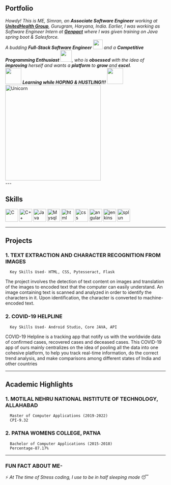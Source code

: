 ## Portfolio

  <em>
    Howdy! This is ME, Simran, an <b>Associate Software Engineer</b> working at <a href="https://www.unitedhealthgroup.com/"><b>UnitedHealth Group</b></a>, Gurugram, Haryana, India. Earlier, I was working as Software Engineer Intern at <a href="https://www.genpact.com/"><b>Genpact</b></a> where I was given training on Java spring boot & Salesforce. <br>
    A budding <b>Full-Stack Software Engineer</b> <img src="https://cdn-icons-png.flaticon.com/512/1508/1508880.png" width="30px"> and a <b>Competitive Programming Enthusiast&nbsp;</b><img src="https://cdn-icons-png.flaticon.com/512/2621/2621040.png" width="36px">, who is <b>obsessed</b>
    with the idea of <b>improving</b> herself and wants a <b>platform</b> to <b>grow </b>and <b>excel</b>.
  </em> 
  <br>
  <img src="https://media.giphy.com/media/VgCDAzcKvsR6OM0uWg/giphy.gif" width="50" /> <b><i>Learning while HOPING & HUSTLING!!!</i></b> <img src="https://media.giphy.com/media/7j2hfyeVcDtf2/giphy.gif" width="50" />

<!--img align="center" src="https://komarev.com/ghpvc/?username=simran045&label=Profile%20views&color=0e75b6&style=flat" alt="simran045"-->
<br>
<img width=300px alt="Unicorn" src="https://media.giphy.com/media/3ohs4BSacFKI7A717y/giphy.gif" />
<br>
---

## Skills

<p align='left'>
   <img src="https://upload.wikimedia.org/wikipedia/commons/thumb/1/18/C_Programming_Language.svg/1200px-C_Programming_Language.svg.png" alt="C" width="auto" height="40"/>
  <img src="https://upload.wikimedia.org/wikipedia/commons/thumb/1/18/ISO_C%2B%2B_Logo.svg/1200px-ISO_C%2B%2B_Logo.svg.png" alt="C++" width="auto" height="40"/>
   <img src="https://upload.wikimedia.org/wikipedia/en/thumb/3/30/Java_programming_language_logo.svg/1200px-Java_programming_language_logo.svg.png" alt="Java" width="auto" height="40"/>
  <img src="https://upload.wikimedia.org/wikipedia/commons/thumb/b/b2/Database-mysql.svg/1448px-Database-mysql.svg.png" alt="Mysql" width="auto" height="40" />
  <img src="https://upload.wikimedia.org/wikipedia/commons/thumb/6/61/HTML5_logo_and_wordmark.svg/2048px-HTML5_logo_and_wordmark.svg.png" alt="html" width="40" height="40">
  <img src='https://upload.wikimedia.org/wikipedia/commons/thumb/d/d5/CSS3_logo_and_wordmark.svg/1200px-CSS3_logo_and_wordmark.svg.png' alt="css" width="40" height="40">
    <img src='https://upload.wikimedia.org/wikipedia/commons/thumb/c/cf/Angular_full_color_logo.svg/1200px-Angular_full_color_logo.svg.png' alt="angular" width="40" height="40">
     <img src='https://upload.wikimedia.org/wikipedia/commons/thumb/e/e9/Jenkins_logo.svg/1200px-Jenkins_logo.svg.png' alt="jenkins" width="40" height="40">
     <img src='https://e7.pngegg.com/pngimages/899/221/png-clipart-splunk-vertical-logo-tech-companies-thumbnail.png' alt="splun" width="40" height="40">
</p>

---

## Projects

### **1. TEXT EXTRACTION AND CHARACTER RECOGNITION FROM IMAGES**
      Key Skills Used- HTML, CSS, Pytesseract, Flask
      
The project involves the detection of text content on images and translation of the images to encoded text that the computer can easily understand. An image containing text is scanned and analyzed in order to identify the characters in it. Upon identification, the character is converted to machine-encoded text.


### **2. COVID-19 HELPLINE**
      Key Skills Used- Android Studio, Core JAVA, API  

COVID-19 Helpline is a tracking app that notify us with the worldwide data of confirmed cases, recovered cases and deceased cases. This COVID-19 app of ours mainly centralizes on the idea of pooling all the data into one cohesive platform, to help you track real-time information, do the correct trend analysis, and make comparisons among different states of India and other countries

<!--### **3. LIBRARY MANAGEMENT SYSTEM**
      Key Skills Used- Core JAVA, MYSQL

Designed a minor JAVA GUI based application to develop a system to maintain all the daily work of a library such as number of books issued, returned and so on.-->


---

## Academic Highlights

### **1. MOTILAL NEHRU NATIONAL INSTITUTE OF TECHNOLOGY, ALLAHABAD**
      Master of Computer Applications (2019-2022)     
      CPI-9.32
   
### **2. PATNA WOMENS COLLEGE, PATNA**
      Bachelor of Computer Applications (2015-2018)     
      Percentage-87.17%

---

### FUN FACT ABOUT ME-
  
⚡ *At The time of Stress coding, I use to be in half sleeping mode* 😴

